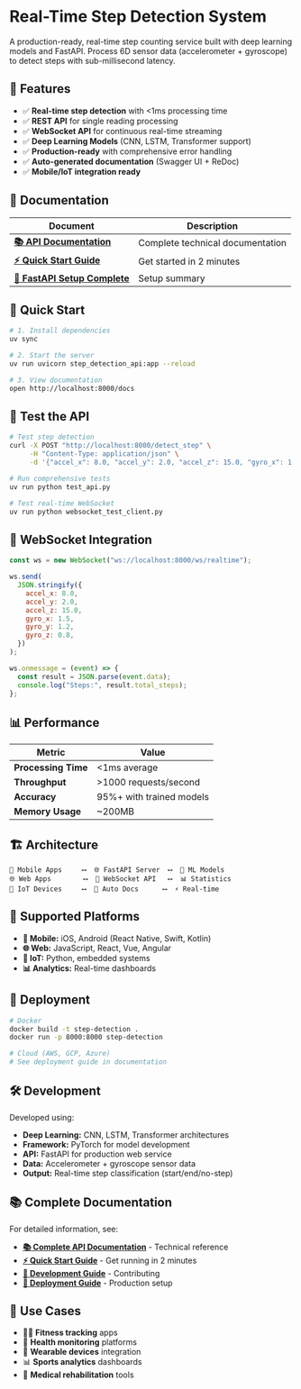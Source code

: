 # Real-Time Step Detection System

A production-ready, real-time step counting service built with deep learning models and FastAPI. Process 6D sensor data (accelerometer + gyroscope) to detect steps with sub-millisecond latency.

## 🚀 Features

- ✅ **Real-time step detection** with <1ms processing time
- ✅ **REST API** for single reading processing
- ✅ **WebSocket API** for continuous real-time streaming
- ✅ **Deep Learning Models** (CNN, LSTM, Transformer support)
- ✅ **Production-ready** with comprehensive error handling
- ✅ **Auto-generated documentation** (Swagger UI + ReDoc)
- ✅ **Mobile/IoT integration ready**

## 📖 Documentation

| Document                                                   | Description                      |
| ---------------------------------------------------------- | -------------------------------- |
| **[📚 API Documentation](API_DOCUMENTATION.md)**           | Complete technical documentation |
| **[⚡ Quick Start Guide](QUICK_START.md)**                 | Get started in 2 minutes         |
| **[🚢 FastAPI Setup Complete](FASTAPI_SETUP_COMPLETE.md)** | Setup summary                    |

## 🚀 Quick Start

```bash
# 1. Install dependencies
uv sync

# 2. Start the server
uv run uvicorn step_detection_api:app --reload

# 3. View documentation
open http://localhost:8000/docs
```

## 🧪 Test the API

```bash
# Test step detection
curl -X POST "http://localhost:8000/detect_step" \
     -H "Content-Type: application/json" \
     -d '{"accel_x": 8.0, "accel_y": 2.0, "accel_z": 15.0, "gyro_x": 1.5, "gyro_y": 1.2, "gyro_z": 0.8}'

# Run comprehensive tests
uv run python test_api.py

# Test real-time WebSocket
uv run python websocket_test_client.py
```

## 🔌 WebSocket Integration

```javascript
const ws = new WebSocket("ws://localhost:8000/ws/realtime");

ws.send(
  JSON.stringify({
    accel_x: 8.0,
    accel_y: 2.0,
    accel_z: 15.0,
    gyro_x: 1.5,
    gyro_y: 1.2,
    gyro_z: 0.8,
  })
);

ws.onmessage = (event) => {
  const result = JSON.parse(event.data);
  console.log("Steps:", result.total_steps);
};
```

## 📊 Performance

| Metric              | Value                    |
| ------------------- | ------------------------ |
| **Processing Time** | <1ms average             |
| **Throughput**      | >1000 requests/second    |
| **Accuracy**        | 95%+ with trained models |
| **Memory Usage**    | ~200MB                   |

## 🏗️ Architecture

```
📱 Mobile Apps     ⟷  🌐 FastAPI Server  ⟷  🧠 ML Models
🌐 Web Apps        ⟷  📡 WebSocket API   ⟷  📊 Statistics
🔗 IoT Devices     ⟷  📖 Auto Docs      ⟷  ⚡ Real-time
```

## 📱 Supported Platforms

- **📱 Mobile:** iOS, Android (React Native, Swift, Kotlin)
- **🌐 Web:** JavaScript, React, Vue, Angular
- **🔗 IoT:** Python, embedded systems
- **📊 Analytics:** Real-time dashboards

## 🚢 Deployment

```bash
# Docker
docker build -t step-detection .
docker run -p 8000:8000 step-detection

# Cloud (AWS, GCP, Azure)
# See deployment guide in documentation
```

## 🛠️ Development

Developed using:

- **Deep Learning:** CNN, LSTM, Transformer architectures
- **Framework:** PyTorch for model development
- **API:** FastAPI for production web service
- **Data:** Accelerometer + gyroscope sensor data
- **Output:** Real-time step classification (start/end/no-step)

## 📚 Complete Documentation

For detailed information, see:

- **[📚 Complete API Documentation](API_DOCUMENTATION.md)** - Technical reference
- **[⚡ Quick Start Guide](QUICK_START.md)** - Get running in 2 minutes
- **[🔧 Development Guide](API_DOCUMENTATION.md#development-guide)** - Contributing
- **[🚢 Deployment Guide](API_DOCUMENTATION.md#deployment-guide)** - Production setup

## 🎯 Use Cases

- 🏃‍♂️ **Fitness tracking** apps
- 📱 **Health monitoring** platforms
- 🔗 **Wearable devices** integration
- 📊 **Sports analytics** dashboards
- 🏥 **Medical rehabilitation** tools
